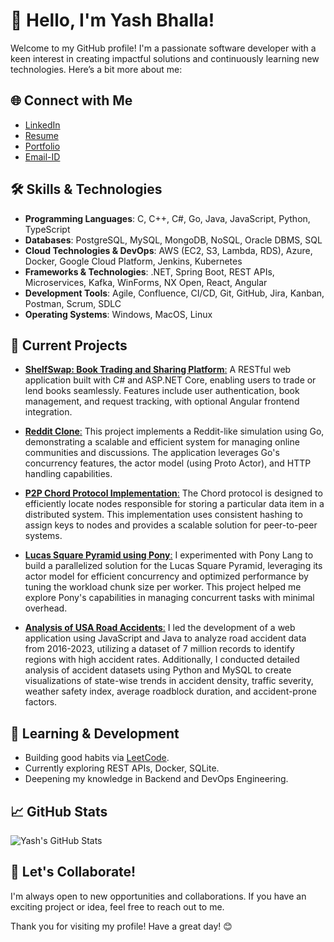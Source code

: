 # 👋 Hello, I'm Yash Bhalla! 

Welcome to my GitHub profile! I'm a passionate software developer with a keen interest in creating impactful solutions and continuously learning new technologies. Here’s a bit more about me:

## 🌐 Connect with Me

- [LinkedIn](https://www.linkedin.com/in/yashbhalla99)
- [Resume](https://drive.google.com/file/d/1F8vtt_vv9yxaa6QuZVneFPY4agcEvcBj/view?usp=sharing) 
- [Portfolio](https://sites.google.com/view/yashbhalla/home)
- [Email-ID](mailto:yash.bhalla@ufl.edu)

## 🛠️ Skills & Technologies

- **Programming Languages**: C, C++, C#, Go, Java, JavaScript, Python, TypeScript
- **Databases**: PostgreSQL, MySQL, MongoDB, NoSQL, Oracle DBMS, SQL
- **Cloud Technologies & DevOps**: AWS (EC2, S3, Lambda, RDS), Azure, Docker, Google Cloud Platform, Jenkins, Kubernetes
- **Frameworks & Technologies**: .NET, Spring Boot, REST APIs, Microservices, Kafka, WinForms, NX Open, React, Angular
- **Development Tools**: Agile, Confluence, CI/CD, Git, GitHub, Jira, Kanban, Postman, Scrum, SDLC
- **Operating Systems**: Windows, MacOS, Linux

## 🔭 Current Projects

- [**ShelfSwap: Book Trading and Sharing Platform**:](https://github.com/yashbhalla/ShelfSwap) A RESTful web application built with C# and ASP.NET Core, enabling users to trade or lend books seamlessly. Features include user authentication, book management, and request tracking, with optional Angular frontend integration.

- [**Reddit Clone**:](https://github.com/yashbhalla/RedditClone_Go) This project implements a Reddit-like simulation using Go, demonstrating a scalable and efficient system for managing online communities and discussions. The application leverages Go's concurrency features, the actor model (using Proto Actor), and HTTP handling capabilities.

- [**P2P Chord Protocol Implementation**:](https://github.com/yashbhalla/P2P) The Chord protocol is designed to efficiently locate nodes responsible for storing a particular data item in a distributed system. This implementation uses consistent hashing to assign keys to nodes and provides a scalable solution for peer-to-peer systems.

- [**Lucas Square Pyramid using Pony**:](https://github.com/yashbhalla/LucasSquarePyramid) I experimented with Pony Lang to build a parallelized solution for the Lucas Square Pyramid, leveraging its actor model for efficient concurrency and optimized performance by tuning the workload chunk size per worker.  This project helped me explore Pony's capabilities in managing concurrent tasks with minimal overhead.
  
- [**Analysis of USA Road Accidents**:](https://github.com/yashbhalla/Analysis-of-USA-Road-Accidents) I led the development of a web application using JavaScript and Java to analyze road accident data from 2016-2023, utilizing a dataset of 7 million records to identify regions with high accident rates. Additionally, I conducted detailed analysis of accident datasets using Python and MySQL to create visualizations of state-wise trends in accident density, traffic severity, weather safety index, average roadblock duration, and accident-prone factors.

## 🌱 Learning & Development

- Building good habits via [LeetCode](https://github.com/yashbhalla/myLeetCode).
- Currently exploring REST APIs, Docker, SQLite.
- Deepening my knowledge in Backend and DevOps Engineering.

## 📈 GitHub Stats

![Yash's GitHub Stats](https://github-readme-stats.vercel.app/api?username=yashbhalla&show_icons=true&theme=radical)

## 🤝 Let's Collaborate!

I'm always open to new opportunities and collaborations. If you have an exciting project or idea, feel free to reach out to me.

Thank you for visiting my profile! Have a great day! 😊
